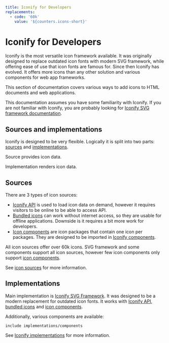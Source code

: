 ```yaml
title: Iconify for Developers
replacements:
  - code: '60k'
    value: '${counters.icons-short}'
```

# Iconify for Developers

Iconify is the most versatile icon framework available. It was originally designed to replace outdated icon fonts with modern SVG framework, while offering ease of use that icon fonts are famous for. Since then Iconify has evolved. It offers more icons than any other solution and various components for web app frameworks.

This section of documentation covers various ways to add icons to HTML documents and web applications.

This documentation assumes you have some familiarity with Iconify. If you are not familiar with Iconify, you are probably looking for [Iconify SVG framework documentation](../implementations/svg-framework/index.md).

## Sources and implementations

Iconify is designed to be very flexible. Logically it is split into two parts: [sources](../sources/index.md) and [implementations](../implementations/index.md).

Source provides icon data.

Implementation renders icon data.

## Sources

There are 3 types of icon sources:

- [Iconify API](../sources/api/index.md) is used to load icon data on demand, however it requires visitors to be online to be able to access API.
- [Bundled icons](../sources/bundles/index.md) can work without internet access, so they are usable for offline applications. Downside is it requires a bit more work for developers.
- [Icon components](../sources/npm/index.md) are icon packages that contain one icon per packages. They are designed to be imported in [Iconify components](../implementations/components/index.md).

All icon sources offer over 60k icons. SVG framework and some components support all icon sources, however few icon components only support [icon components](../sources/npm/index.md).

See [icon sources](../sources/index.md) for more information.

## Implementations

Main implementation is [Iconify SVG Framework](../implementations/svg-framework/index.md). It was designed to be a modern replacement for outdated icon fonts. It works with [Iconify API](../sources/api/index.md), [bundled icons](../sources/bundles/index.md) and [icon components](../sources/npm/index.md).

Additionally, various components are available:

`include implementations/components`

See [Iconify implementations](../implementations/index.md) for more information.

